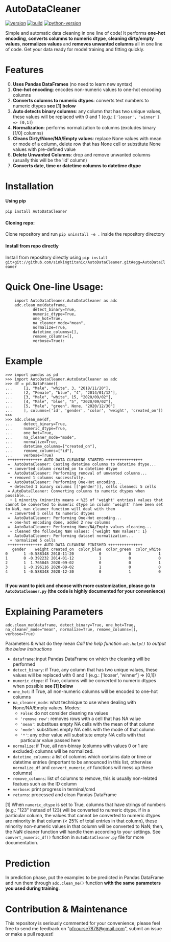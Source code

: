 # AutoDataCleaner

[![version](https://img.shields.io/badge/Version-1.1.0-lightgrey)](https://github.com/sinkingtitanic/AutoDataCleaner)
[![build](https://img.shields.io/badge/PypiBuild-Stable-blue)](https://pypi.org/project/AutoDataCleaner/)
[![python-version](https://img.shields.io/badge/Python-3+-success)](https://www.python.org/downloads/)

Simple and automatic data cleaning in one line of code! It performs  **one-hot encoding**, **converts columns to numeric dtype**, **cleaning dirty/empty values**, **normalizes values** and **removes unwanted columns** all in one line of code.
Get your data ready for model training and fitting quickly.
# Features 
0. **Uses Pandas DataFrames** (no need to learn new syntax)
1. **One-hot encoding**: encodes non-numeric values to one-hot encoding columns 
2. **Converts columns to numeric dtypes**: converts text numbers to numeric dtypes **see [1] below**
3. **Auto detects binary columns**: any column that has two unique values, these values will be replaced with 0 and 1 (e.g.: `['looser', 'winner'] => [0,1]`)
4. **Normalization**: performs normalization to columns (excludes binary [1/0] columns)
5. **Cleans Dirty/None/NA/Empty values**: replace None values with mean or mode of a column, delete row that has None cell or substitute None values with pre-defined value
6. **Delete Unwanted Columns**: drop and remove unwanted columns (usually this will be the 'id' column)
7. **Converts date, time or datetime columns to datetime dtype**
# Installation 
#### Using pip
`pip install AutoDataCleaner`
#### Cloning repo: 
Clone repository and run `pip uninstall -e .` inside the repository directory
#### Install from repo directly
Install from repository directly using `pip install git+git://github.com/sinkingtitanic/AutoDataCleaner.git#egg=AutoDataCleaner`
# Quick One-line Usage: 
```
    import AutoDataCleaner.AutoDataCleaner as adc
    adc.clean_me(dataframe, 
            detect_binary=True, 
            numeric_dtype=True, 
            one_hot=True, 
            na_cleaner_mode="mean", 
            normalize=True, 
            datetime_columns=[], 
            remove_columns=[], 
            verbose=True):
```
# Example 
```
>>> import pandas as pd
>>> import AutoDataCleaner.AutoDataCleaner as adc
>>> df = pd.DataFrame([
...     [1, "Male", "white", 3, "2018/11/20"], 
...     [2, "Female", "blue", "4", "2014/01/12"],
...     [3, "Male", "white", 15, "2020/09/02"], 
...     [4, "Male", "blue", "5", "2020/09/02"], 
...     [5, "Male", "green", None, "2020/12/30"]
...     ], columns=['id', 'gender', 'color', 'weight', 'created_on'])
>>> 
>>> adc.clean_me(df, 
...     detect_binary=True, 
...     numeric_dtype=True, 
...     one_hot=True, 
...     na_cleaner_mode="mode", 
...     normalize=True, 
...     datetime_columns=["created_on"], 
...     remove_columns=["id"], 
...     verbose=True)
 +++++++++++++++ AUTO DATA CLEANING STARTED ++++++++++++++++ 
 =  AutoDataCleaner: Casting datetime columns to datetime dtype... 
  + converted column created_on to datetime dtype
 =  AutoDataCleaner: Performing removal of unwanted columns... 
  + removed 1 columns successfully.
 =  AutoDataCleaner: Performing One-Hot encoding... 
  + detected 1 binary columns [['gender']], cells cleaned: 5 cells
 = AutoDataCleaner: Converting columns to numeric dtypes when possible...
  + 1 minority (minority means < %25 of 'weight' entries) values that cannot be converted to numeric dtype in column 'weight' have been set to NaN, nan cleaner function will deal with them
  + converted 5 cells to numeric dtypes
 =  AutoDataCleaner: Performing One-Hot encoding... 
  + one-hot encoding done, added 2 new columns
 =  AutoDataCleaner: Performing None/NA/Empty values cleaning... 
  + cleaned the following NaN values: {'weight NaN Values': 1}
 =  AutoDataCleaner: Performing dataset normalization... 
  + normalized 5 cells
 +++++++++++++++ AUTO DATA CLEANING FINISHED +++++++++++++++ 
   gender    weight created_on  color_blue  color_green  color_white
0       1 -0.588348 2018-11-20           0            0            1
1       0 -0.392232 2014-01-12           1            0            0
2       1  1.765045 2020-09-02           0            0            1
3       1 -0.196116 2020-09-02           1            0            0
4       1 -0.588348 2020-12-30           0            1            0


```

**If you want to pick and choose with more customization, please go to `AutoDataCleaner.py` (the code is highly documented for your convenience)**
# Explaining Parameters 

`adc.clean_me(dataframe, detect_binary=True, one_hot=True, na_cleaner_mode="mean", normalize=True, remove_columns=[], verbose=True)`

Parameters & what do they mean
_Call the help function `adc.help()` to output the below instructions_ 
* `dataframe`: input Pandas DataFrame on which the cleaning will be performed <br />
* `detect_binary`: if True, any column that has two unique values, these values will be replaced with 0 and 1 (e.g.: ['looser', 'winner'] => [0,1]) <br />
* `numeric_dtype`: if True, columns will be converted to numeric dtypes when possible **see [1] below**
* `one_hot`: if True, all non-numeric columns will be encoded to one-hot columns <br />
* `na_cleaner_mode`: what technique to use when dealing with None/NA/Empty values. Modes: <br />
    * `False`: do not consider cleaning na values <br />
    * `'remove row'`: removes rows with a cell that has NA value<br />
    * `'mean'`: substitues empty NA cells with the mean of that column <br /> 
    * `'mode'`: substitues empty NA cells with the mode of that column<br />
    * `'*'`: any other value will substitute empty NA cells with that particular value passed here <br />
* `normalize`: if True, all non-binray (columns with values 0 or 1 are excluded) columns will be normalized. <br />
* `datetime_columns`: a list of columns which contains date or time or datetime entries (important to be announced in this list, otherwise `normalize_df` and `convert_numeric_df` functions  will mess up these columns)
* `remove_columns`: list of columns to remove, this is usually non-related featues such as the ID column <br />
* `verbose`: print progress in terminal/cmd<br />
* `returns`: processed and clean Pandas DataFrame <br />

[1] When `numeric_dtype` is set to True, columns that have strings of numbers (e.g.: "123" instead of 123) will be converted to numeric dtype. 
if in a particular column, the values that cannot be converted to numeric dtypes are minority in that column (< 25% of total entries in that column), these
minority non-numeric values in that column will be converted to NaN; then, the NaN cleaner function will handle them according to your settings. See `convert_numeric_df()` function in `AutoDataCleaner.py` file for more documentation.

# Prediction 
In prediction phase, put the examples to be predicted in Pandas DataFrame and run them through `adc.clean_me()` function **with the same parameters you
used during training**.

# Contribution & Maintenance
This repository is seriously commented for your convenience; please feel free to send me feedback on "ofcourse7878@gmail.com", submit an issue or make a pull request! 
